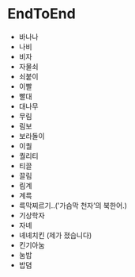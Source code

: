 # EndToEnd

- 바나나
- 나비
- 비자
- 자물쇠
- 쇠붙이
- 이빨
- 빨대
- 대나무
- 무림
- 림보
- 보라돌이
- 이퀄
- 퀄리티
- 티끌
- 끌림
- 림계
- 계륵
- 륵막찌르기..('가슴막 천자’의 북한어.)
- 기상학자
- 자녜
- 녜녜치킨 (제가 졌습니다)
- 킨기아눔
- 눔밥
- 밥뎜